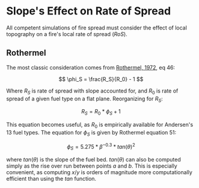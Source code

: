 # Slope's Effect on Rate of Spread

All competent simulations of fire spread must consider the effect of local topography on a fire's local rate of spread ($RoS$). 

## Rothermel

The most classic consideration comes from [Rothermel, 1972](https://www.fs.usda.gov/treesearch/pubs/32533), eq 46:

$$ \phi_S = \frac{R_S}{R_0} - 1 $$

Where $R_S$ is rate of spread with slope accounted for, and $R_0$ is rate of spread of a given fuel type on a flat plane. Reorganizing for $R_S$:

$$ R_S = R_0 * \phi_S + 1 $$

This equation becomes useful, as $R_0$ is empirically available for Andersen's 13 fuel types. The equation for $\phi_S$ is given by Rothermel equation 51:

$$ \phi_S = 5.275 * \beta^{-0.3} * tan(\theta)^{2} $$

where $tan(\theta)$ is the slope of the fuel bed.  $tan(\theta)$ can also be computed simply as the rise over run between points $a$ and $b$.  This is especially convenient, as computing $x/y$ is orders of magnitude more computationally efficient than using the $tan$ function.
